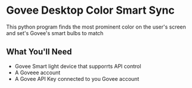 # Govee Desktop Color Smart Sync

This python program finds the most prominent color on the user's screen and set's Govee's smart bulbs to match 


## What You'll Need
* Govee Smart light device that supporrts API control
* A Goveee account
* A Govee API Key connected to you Govee account
